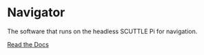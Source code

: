 # Navigator
The software that runs on the headless SCUTTLE Pi for navigation.

[Read the Docs](https://github.com/Talaria-Robotics/docs/tree/main/software)
